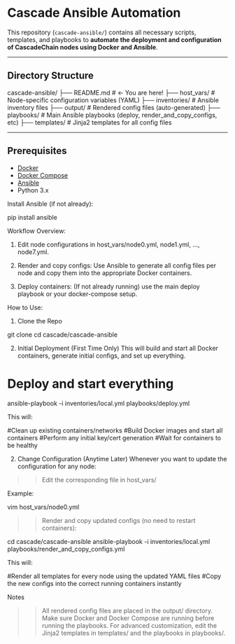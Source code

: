 # Cascade Ansible Automation

This repository (`cascade-ansible/`) contains all necessary scripts, templates, and playbooks to **automate the deployment and configuration of CascadeChain nodes using Docker and Ansible**.

---

## Directory Structure

cascade-ansible/
├── README.md # ← You are here!
├── host_vars/ # Node-specific configuration variables (YAML)
├── inventories/ # Ansible inventory files
├── output/ # Rendered config files (auto-generated)
├── playbooks/ # Main Ansible playbooks (deploy, render_and_copy_configs, etc)
├── templates/ # Jinja2 templates for all config files


---

## Prerequisites

- [Docker](https://docs.docker.com/get-docker/)
- [Docker Compose](https://docs.docker.com/compose/)
- [Ansible](https://docs.ansible.com/)
- Python 3.x

Install Ansible (if not already):

pip install ansible


Workflow Overview: 

1. Edit node configurations in host_vars/node0.yml, node1.yml, ..., node7.yml.

2. Render and copy configs: Use Ansible to generate all config files per node and copy them into the appropriate Docker containers.

3. Deploy containers: (If not already running) use the main deploy playbook or your docker-compose setup.



How to Use:

1. Clone the Repo

git clone <your-private-git-url>
cd cascade/cascade-ansible


2. Initial Deployment (First Time Only)
This will build and start all Docker containers, generate initial configs, and set up everything.

# Deploy and start everything

ansible-playbook -i inventories/local.yml playbooks/deploy.yml

This will:

#Clean up existing containers/networks
#Build Docker images and start all containers
#Perform any initial key/cert generation
#Wait for containers to be healthy

2. Change Configuration (Anytime Later)
Whenever you want to update the configuration for any node:

>> Edit the corresponding file in host_vars/

Example:

vim host_vars/node0.yml

>> Render and copy updated configs (no need to restart containers):

cd cascade/cascade-ansible
ansible-playbook -i inventories/local.yml playbooks/render_and_copy_configs.yml

This will:

#Render all templates for every node using the updated YAML files
#Copy the new configs into the correct running containers instantly


Notes

>> All rendered config files are placed in the output/ directory.
>> Make sure Docker and Docker Compose are running before running the playbooks.
>> For advanced customization, edit the Jinja2 templates in templates/ and the playbooks in playbooks/.
